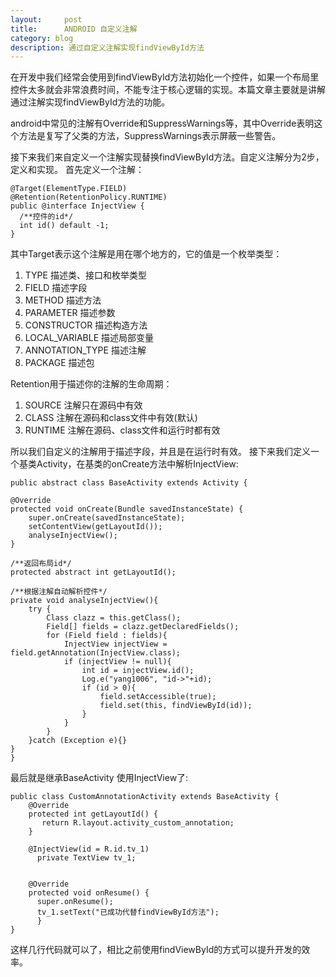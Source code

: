 ```yaml
---
layout:     post
title:      ANDROID 自定义注解
category: blog
description: 通过自定义注解实现findViewById方法
---
```


  在开发中我们经常会使用到findViewById方法初始化一个控件，如果一个布局里控件太多就会非常浪费时间，不能专注于核心逻辑的实现。本篇文章主要就是讲解通过注解实现findViewById方法的功能。
  
  android中常见的注解有Override和SuppressWarnings等，其中Override表明这个方法是复写了父类的方法，SuppressWarnings表示屏蔽一些警告。
  
  接下来我们来自定义一个注解实现替换findViewById方法。自定义注解分为2步，定义和实现。
  首先定义一个注解：
  		
	@Target(ElementType.FIELD)
	@Retention(RetentionPolicy.RUNTIME)
	public @interface InjectView {
	  /**控件的id*/
	  int id() default -1;
	}

  其中Target表示这个注解是用在哪个地方的，它的值是一个枚举类型：
  		
1. TYPE               描述类、接口和枚举类型
2. FIELD              描述字段
3. METHOD             描述方法
4. PARAMETER          描述参数
5. CONSTRUCTOR        描述构造方法
6. LOCAL_VARIABLE     描述局部变量
7. ANNOTATION_TYPE    描述注解
8. PACKAGE            描述包
  		
  Retention用于描述你的注解的生命周期：
  
1. SOURCE  注解只在源码中有效
2. CLASS   注解在源码和class文件中有效(默认)
3. RUNTIME 注解在源码、class文件和运行时都有效
  
  所以我们自定义的注解用于描述字段，并且是在运行时有效。
  接下来我们定义一个基类Activity，在基类的onCreate方法中解析InjectView:
  
	public abstract class BaseActivity extends Activity {

    @Override
    protected void onCreate(Bundle savedInstanceState) {
        super.onCreate(savedInstanceState);
        setContentView(getLayoutId());
        analyseInjectView();
    }

    /**返回布局id*/
    protected abstract int getLayoutId();

    /**根据注解自动解析控件*/
    private void analyseInjectView(){
        try {
            Class clazz = this.getClass();
            Field[] fields = clazz.getDeclaredFields();
            for (Field field : fields){
                InjectView injectView = field.getAnnotation(InjectView.class);
                if (injectView != null){
                    int id = injectView.id();
                    Log.e("yang1006", "id->"+id);
                    if (id > 0){
                        field.setAccessible(true);
                        field.set(this, findViewById(id));
                    }
                }
            }
        }catch (Exception e){}
    }
	}
	
 最后就是继承BaseActivity 使用InjectView了:
 		
	public class CustomAnnotationActivity extends BaseActivity {
    	@Override
    	protected int getLayoutId() {
     	   return R.layout.activity_custom_annotation;
    	}

    	@InjectView(id = R.id.tv_1)
    	  private TextView tv_1;


    	@Override
    	protected void onResume() {
       	  super.onResume();
		  tv_1.setText("已成功代替findViewById方法");
          }
	}
	
  这样几行代码就可以了，相比之前使用findViewById的方式可以提升开发的效率。